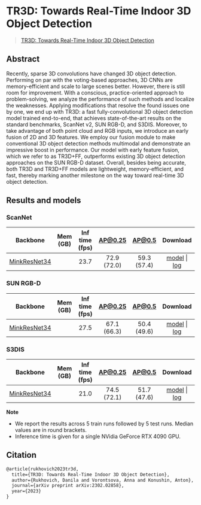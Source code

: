 # TR3D: Towards Real-Time Indoor 3D Object Detection

> [TR3D: Towards Real-Time Indoor 3D Object Detection](https://arxiv.org/abs/2302.02858)

## Abstract

Recently, sparse 3D convolutions have changed 3D object detection. Performing on par with the voting-based approaches, 3D CNNs are memory-efficient and scale to large scenes better. However, there is still room for improvement. With a conscious, practice-oriented approach to problem-solving, we analyze the performance of such methods and localize the weaknesses. Applying modifications that resolve the found issues one by one, we end up with TR3D: a fast fully-convolutional 3D object detection model trained end-to-end, that achieves state-of-the-art results on the standard benchmarks, ScanNet v2, SUN RGB-D, and S3DIS. Moreover, to take advantage of both point cloud and RGB inputs, we introduce an early fusion of 2D and 3D features. We employ our fusion module to make conventional 3D object detection methods multimodal and demonstrate an impressive boost in performance. Our model with early feature fusion, which we refer to as TR3D+FF, outperforms existing 3D object detection approaches on the SUN RGB-D dataset. Overall, besides being accurate, both TR3D and TR3D+FF models are lightweight, memory-efficient, and fast, thereby marking another milestone on the way toward real-time 3D object detection.

## Results and models

### ScanNet

|                          Backbone                          | Mem (GB) | Inf time (fps) |   AP@0.25   |   AP@0.5    |         Download         |
| :--------------------------------------------------------: | :------: | :------------: | :---------: | :---------: | :----------------------: |
| [MinkResNet34](./configs/tr3d_1xb16_scannet-3d-18class.py) |          |      23.7      | 72.9 (72.0) | 59.3 (57.4) | [model](<>) \| [log](<>) |

### SUN RGB-D

|                          Backbone                          | Mem (GB) | Inf time (fps) |   AP@0.25   |   AP@0.5    |         Download         |
| :--------------------------------------------------------: | :------: | :------------: | :---------: | :---------: | :----------------------: |
| [MinkResNet34](./configs/tr3d_1xb16_sunrgbd-3d-10class.py) |          |      27.5      | 67.1 (66.3) | 50.4 (49.6) | [model](<>) \| [log](<>) |

### S3DIS

|                        Backbone                         | Mem (GB) | Inf time (fps) |   AP@0.25   |   AP@0.5    |         Download         |
| :-----------------------------------------------------: | :------: | :------------: | :---------: | :---------: | :----------------------: |
| [MinkResNet34](./configs/tr3d_1xb16_s3dis-3d-5class.py) |          |      21.0      | 74.5 (72.1) | 51.7 (47.6) | [model](<>) \| [log](<>) |

**Note**

- We report the results across 5 train runs followed by 5 test runs. Median values are in round brackets.
- Inference time is given for a single NVidia GeForce RTX 4090 GPU.

## Citation

```latex
@article{rukhovich2023tr3d,
  title={TR3D: Towards Real-Time Indoor 3D Object Detection},
  author={Rukhovich, Danila and Vorontsova, Anna and Konushin, Anton},
  journal={arXiv preprint arXiv:2302.02858},
  year={2023}
}
```
